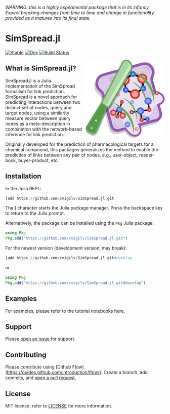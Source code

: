 *WARNING: this is a highly experimental package that is in its infancy. Expect
breaking changes from time to time and change in functionality provided as it
matures into its final state.*

# SimSpread.jl

[![Stable](https://img.shields.io/badge/docs-stable-blue.svg)](https://cvigilv.github.io/SimSpread.jl/stable/)
[![Dev](https://img.shields.io/badge/docs-dev-blue.svg)](https://cvigilv.github.io/SimSpread.jl/dev/)
[![Build Status](https://github.com/cvigilv/SimSpread.jl/actions/workflows/CI.yml/badge.svg?branch=main)](https://github.com/cvigilv/SimSpread.jl/actions/workflows/CI.yml?query=branch%3Amain)

<img src="/docs/src/assets/SimSpread_logo.png" align="right" style="padding-left:10px;" width="250"/>

## What is SimSpread.jl?

SimSpread.jl is a Julia implementation of the SimSpread formalism for link prediction. SimSpread
is a novel approach for predicting interactions between two distinct set of nodes, query and
target nodes, using a similarity measure vector between query nodes as a meta-description in
combination with the network-based inference for link prediction.

Originally developed for the prediction of pharmacological targets for a chemical compound,
this packages generalizes the method to enable the prediction of links between any pair of nodes,
e.g., user-object, reader-book, buyer-product, etc.

## Installation

In the Julia REPL:
~~~ julia
]add https://github.com/cvigilv/SimSpread.jl.git
~~~
The ] character starts the Julia package manager. Press the backspace key to return to the Julia prompt.

Alternatively, the package can be installed using the `Pkg` Julia package:
~~~ julia
using Pkg
Pkg.add("https://github.com/cvigilv/SimSpread.jl.git")
~~~

For the newest version (development version, may break):
~~~ julia
]add https://github.com/cvigilv/SimSpread.jl.git#develop
~~~
or
~~~ julia
using Pkg
Pkg.add("https://github.com/cvigilv/SimSpread.jl.git#develop")
~~~

## Examples
For examples, please refer to the tutorial notebooks here.

## Support

Please [open an issue](https://github.com/cvigilv/SimSpread.jl/issues/new) for support.

## Contributing

Please contribute using [Github Flow]
(https://guides.github.com/introduction/flow/). Create a branch, add
commits, and [open a pull request](https://github.com/cvigilv/SimSpread.jl/compare/).

## License

MIT license, refer to [LICENSE](./LICENSE) for more information.
